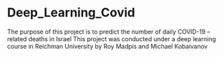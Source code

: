 # Deep_Learning_Covid
The purpose of this project is to predict the number of daily COVID-19 – related deaths in Israel 
This project was conducted under a deep learning course in Reichman University by Roy Madpis and Michael Kobaivanov
